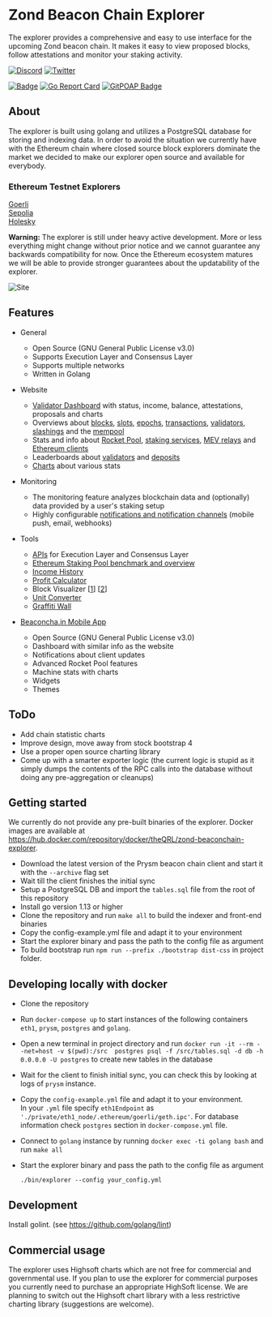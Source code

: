 # Zond Beacon Chain Explorer

The explorer provides a comprehensive and easy to use interface for the upcoming Zond beacon chain. It makes it easy to view proposed blocks, follow attestations and monitor your staking activity.

[![Discord](https://img.shields.io/badge/Discord-%235865F2.svg?style=for-the-badge&logo=discord&logoColor=white)](https://dsc.gg/beaconchain)
[![Twitter](https://img.shields.io/badge/Twitter-%231DA1F2.svg?style=for-the-badge&logo=Twitter&logoColor=white)](https://twitter.com/beaconcha_in)

[![Badge](https://github.com/theQRL/zond-beaconchain-explorer/workflows/Build/badge.svg)](https://github.com/theQRL/zond-beaconchain-explorer/actions?query=workflow%3A%22Build+%26+Publish+Docker+images%22)
[![Go Report Card](https://goreportcard.com/badge/github.com/theQRL/zond-beaconchain-explorer)](https://goreportcard.com/report/github.com/theQRL/zond-beaconchain-explorer)
[![GitPOAP Badge](https://public-api.gitpoap.io/v1/repo/theQRL/zond-beaconchain-explorer/badge)](https://www.gitpoap.io/gh/theQRL/zond-beaconchain-explorer)

## About

The explorer is built using golang and utilizes a PostgreSQL database for storing and indexing data. In order to avoid the situation we currently have with the Ethereum chain where closed source block explorers dominate the market we decided to make our explorer open source and available for everybody.

### Ethereum Testnet Explorers

[Goerli](https://goerli.beaconcha.in)<br>
[Sepolia](https://sepolia.beaconcha.in)<br>
[Holesky](https://holesky.beaconcha.in)

**Warning:** The explorer is still under heavy active development. More or less everything might change without prior notice and we cannot guarantee any backwards compatibility for now. Once the Ethereum ecosystem matures we will be able to provide stronger guarantees about the updatability of the explorer.

![Site](https://user-images.githubusercontent.com/26490734/120495328-e351f800-c3bc-11eb-92a8-e93fbde24539.png 'Beacon Chain Web Interface Screenshot')

## Features

- General
  - Open Source (GNU General Public License v3.0)
  - Supports Execution Layer and Consensus Layer
  - Supports multiple networks
  - Written in Golang

- Website
  - [Validator Dashboard](https://beaconcha.in/dashboard) with status, income, balance, attestations, proposals and charts
  - Overviews about [blocks](https://beaconcha.in/blocks), [slots](https://beaconcha.in/slots), [epochs](https://beaconcha.in/epochs), [transactions](https://beaconcha.in/transactions), [validators](https://beaconcha.in/validators), [slashings](https://beaconcha.in/validators/slashings) and the [mempool](https://beaconcha.in/mempool)
  - Stats and info about [Rocket Pool](https://beaconcha.in/pools/rocketpool), [staking services](https://beaconcha.in/stakingServices), [MEV relays](https://beaconcha.in/relays) and [Ethereum clients](https://beaconcha.in/user/ethClients)
  - Leaderboards about [validators](https://beaconcha.in/validators/leaderboard) and [deposits](https://beaconcha.in/validators/deposit-leaderboard)
  - [Charts](https://beaconcha.in/charts) about various stats

- Monitoring
  - The monitoring feature analyzes blockchain data and (optionally) data provided by a user's staking setup
  - Highly configurable [notifications and notification channels](https://beaconcha.in/user/notifications) (mobile push, email, webhooks)

- Tools
  - [APIs](https://beaconcha.in/api/v1/docs/index.html) for Execution Layer and Consensus Layer
  - [Ethereum Staking Pool benchmark and overview](https://beaconcha.in/pools)
  - [Income History](https://beaconcha.in/user/rewards)
  - [Profit Calculator](https://beaconcha.in/calculator)
  - Block Visualizer [[1](https://beaconcha.in/vis)] [[2](https://beaconcha.in/charts/slotviz)]
  - [Unit Converter](https://beaconcha.in/tools/unitConverter)
  - [Graffiti Wall](https://beaconcha.in/graffitiwall)

- [Beaconcha.in Mobile App](https://beaconcha.in/mobile)
  - Open Source (GNU General Public License v3.0)
  - Dashboard with similar info as the website
  - Notifications about client updates
  - Advanced Rocket Pool features
  - Machine stats with charts
  - Widgets
  - Themes

## ToDo

- Add chain statistic charts
- Improve design, move away from stock bootstrap 4
- Use a proper open source charting library
- Come up with a smarter exporter logic (the current logic is stupid as it simply dumps the contents of the RPC calls into the database without doing any pre-aggregation or cleanups)

## Getting started

We currently do not provide any pre-built binaries of the explorer. Docker images are available at https://hub.docker.com/repository/docker/theQRL/zond-beaconchain-explorer.

- Download the latest version of the Prysm beacon chain client and start it with the `--archive` flag set
- Wait till the client finishes the initial sync
- Setup a PostgreSQL DB and import the `tables.sql` file from the root of this repository
- Install go version 1.13 or higher
- Clone the repository and run `make all` to build the indexer and front-end binaries
- Copy the config-example.yml file and adapt it to your environment
- Start the explorer binary and pass the path to the config file as argument
- To build bootstrap run `npm run --prefix ./bootstrap dist-css` in project folder.

## Developing locally with docker
- Clone the repository
- Run `docker-compose up` to start instances of the following containers `eth1`, `prysm`, `postgres` and `golang`.
- Open a new terminal in project directory and run `docker run -it --rm --net=host -v $(pwd):/src  postgres psql -f /src/tables.sql -d db -h 0.0.0.0 -U postgres` to create new tables in the database  
- Wait for the client to finish initial sync, you can check this by looking at logs of `prysm` instance.
- Copy the `config-example.yml` file and adapt it to your environment.\
 In your `.yml` file specify `eth1Endpoint` as `'./private/eth1_node/.ethereum/goerli/geth.ipc'`. 
 For database information check `postgres` section in `docker-compose.yml` file.
- Connect to `golang` instance by running `docker exec -ti golang bash` and run `make all`
- Start the explorer binary and pass the path to the config file as argument 

      ./bin/explorer --config your_config.yml   

## Development

Install golint. (see https://github.com/golang/lint)

## Commercial usage

The explorer uses Highsoft charts which are not free for commercial and governmental use. If you plan to use the explorer for commercial purposes you currently need to purchase an appropriate HighSoft license.
We are planning to switch out the Highsoft chart library with a less restrictive charting library (suggestions are welcome).
